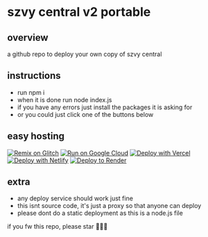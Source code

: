 # szvy central v2 portable

## overview

a github repo to deploy your own copy of szvy central

## instructions

- run npm i
- when it is done run node index.js
- if you have any errors just install the packages it is asking for
- or you could just click one of the buttons below

## easy hosting

[![Remix on Glitch](https://binbashbanana.github.io/deploy-buttons/buttons/remade/glitch.svg)](https://glitch.com/edit/#!/import/github/szvy/szvycentral-portable)
[![Run on Google Cloud](https://binbashbanana.github.io/deploy-buttons/buttons/remade/googlecloud.svg)](https://deploy.cloud.run/?git_repo=https://github.com/szvy/szvycentral-portable)
[![Deploy with Vercel](https://binbashbanana.github.io/deploy-buttons/buttons/remade/vercel.svg)](https://vercel.com/new/clone?repository-url=https://github.com/szvy/szvycentral-portable) 
[![Deploy with Netlify](https://binbashbanana.github.io/deploy-buttons/buttons/remade/netlify.svg)](https://app.netlify.com/start/deploy?repository=https://github.com/szvy/szvycentral-portable)
[![Deploy to Render](https://binbashbanana.github.io/deploy-buttons/buttons/remade/render.svg)](https://render.com/deploy?repo=https://github.com/szvy/szvycentral-portable)

## extra

- any deploy service should work just fine
- this isnt source code, it's just a proxy so that anyone can deploy
- please dont do a static deployment as this is a node.js file
  <br>

if you fw this repo, please star 🙏🙏🙏
